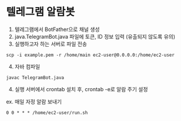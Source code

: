# 텔레그램 알람봇

1. 텔레그램에서 BotFather으로 채널 생성
2. java.TelegramBot.java 파일에 토큰, ID 정보 입력 (유출되지 않도록 유의)
3. 실행하고자 하는 서버로 파일 전송
```
scp -i example.pem -r /home/main ec2-user@0.0.0.0:/home/ec2-user
```
4. 자바 컴파일
```
javac TelegramBot.java
```
4. 실행 서버에서 crontab 설치 후, crontab -e로 알람 주기 설정

ex. 매일 자정 알람 보내기 
```
0 0 * * * /home/ec2-user/run.sh
```


